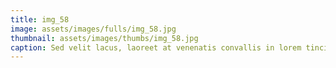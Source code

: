 ```yaml
--- 
title: img_58
image: assets/images/fulls/img_58.jpg 
thumbnail: assets/images/thumbs/img_58.jpg 
caption: Sed velit lacus, laoreet at venenatis convallis in lorem tincidunt. 
--- 
```

